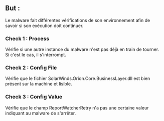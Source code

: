 ## But :

Le malware fait différentes vérifications de son environnement afin de savoir si son exécution doit continuer.

### Check 1 : Process

Vérifie si une autre instance du malware n'est pas déjà en train de tourner. Si c'est le cas, il s'interrompt.

### Check 2 : Config File

Vérifie que le fichier SolarWinds.Orion.Core.BusinessLayer.dll est bien présent sur la machine et lisible.

### Check 3 : Config Value

Vérifie que le champ ReportWatcherRetry n'a pas une certaine valeur indiquant au malware de s'arrêter.